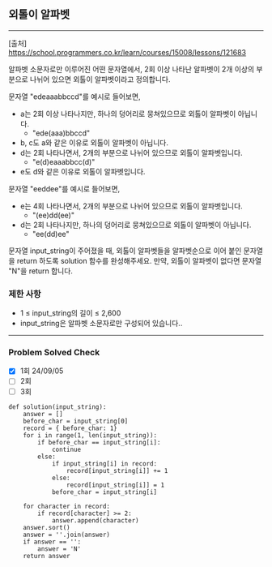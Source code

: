## 외톨이 알파벳

---

[출처] https://school.programmers.co.kr/learn/courses/15008/lessons/121683

알파벳 소문자로만 이루어진 어떤 문자열에서, 2회 이상 나타난 알파벳이 2개 이상의 부분으로 나뉘어 있으면 외톨이 알파벳이라고 정의합니다.

문자열 "edeaaabbccd"를 예시로 들어보면,

- a는 2회 이상 나타나지만, 하나의 덩어리로 뭉쳐있으므로 외톨이 알파벳이 아닙니다.
  - "ede(aaa)bbccd"
- b, c도 a와 같은 이유로 외톨이 알파벳이 아닙니다.
- d는 2회 나타나면서, 2개의 부분으로 나뉘어 있으므로 외톨이 알파벳입니다.
  - "e(d)eaaabbcc(d)"
- e도 d와 같은 이유로 외톨이 알파벳입니다.

문자열 "eeddee"를 예시로 들어보면,

- e는 4회 나타나면서, 2개의 부분으로 나뉘어 있으므로 외톨이 알파벳입니다.
  - "(ee)dd(ee)"
- d는 2회 나타나지만, 하나의 덩어리로 뭉쳐있으므로 외톨이 알파벳이 아닙니다.
  - "ee(dd)ee"

문자열 input_string이 주어졌을 때, 외톨이 알파벳들을 알파벳순으로 이어 붙인 문자열을 return 하도록 solution 함수를 완성해주세요. 만약, 외톨이 알파벳이 없다면 문자열 "N"을 return 합니다.

### 제한 사항

- 1 ≤ input_string의 길이 ≤ 2,600
- input_string은 알파벳 소문자로만 구성되어 있습니다..

---
### Problem Solved Check
- [x] 1회 24/09/05
- [ ] 2회
- [ ] 3회

~~~
def solution(input_string):
    answer = []
    before_char = input_string[0]
    record = { before_char: 1}
    for i in range(1, len(input_string)):
        if before_char == input_string[i]:
            continue
        else:
            if input_string[i] in record:
                record[input_string[i]] += 1
            else:
                record[input_string[i]] = 1
            before_char = input_string[i]

    for character in record:
        if record[character] >= 2:
            answer.append(character)
    answer.sort()
    answer = ''.join(answer)
    if answer == '':
        answer = 'N'
    return answer
    
~~~